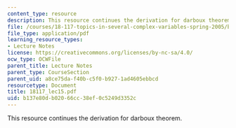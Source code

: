 ```yaml
---
content_type: resource
description: This resource continues the derivation for darboux theorem.
file: /courses/18-117-topics-in-several-complex-variables-spring-2005/b137e80db02066cc38ef0c5249d3352c_18117_lec15.pdf
file_type: application/pdf
learning_resource_types:
- Lecture Notes
license: https://creativecommons.org/licenses/by-nc-sa/4.0/
ocw_type: OCWFile
parent_title: Lecture Notes
parent_type: CourseSection
parent_uid: a8ce75da-f40b-c5f0-b927-1ad4605ebbcd
resourcetype: Document
title: 18117_lec15.pdf
uid: b137e80d-b020-66cc-38ef-0c5249d3352c
---
```

This resource continues the derivation for darboux theorem.